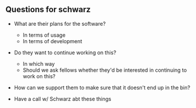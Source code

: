 ## Questions for schwarz

- What are their plans for the software?
	- In terms of usage
	- In terms of development
- Do they want to continue working on this?
	- In which way 
	- Should we ask fellows whether they'd be interested in continuing to work on this?
- How can we support them to make sure that it doesn't end up in the bin?

- Have a call w/ Schwarz abt these things
